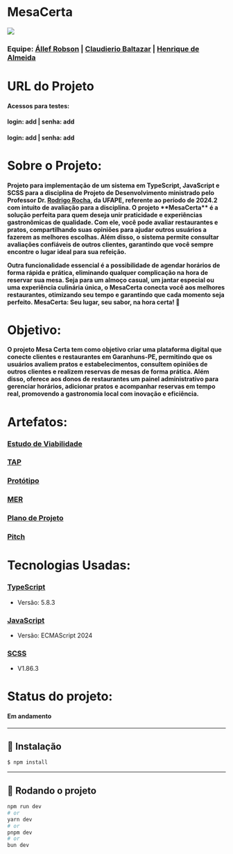 <h1>MesaCerta</h1>
<img src="https://i.imgur.com/pH57SOM.png"/>


<h3>Equipe:   
   <a href = "https://github.com/allefbcc">Állef Robson</a> |
   <a href = "hhttps://github.com/Claudierio">Claudierio Baltazar</a> |
   <a href = "https://github.com/Dev-Henrique-Almeida">Henrique de Almeida</a>
</h3>

<h1>URL do Projeto</h1>
<h4>
   <h4>Acessos para testes:</h4>
   <h4>login: add   | senha: add</h4>
   <h4>login: add | senha: add</h4>
</h4>

<h1>Sobre o Projeto:</h1>

<h4>Projeto para implementação de um sistema em TypeScript, JavaScript e SCSS para a disciplina de Projeto de Desenvolvimento ministrado pelo Professor Dr. <a href = "https://github.com/rgcrochaa">Rodrigo Rocha</a>, da UFAPE, referente ao período de 2024.2 com intuito de avaliação para a disciplina. O projeto **MesaCerta** é a solução perfeita para quem deseja unir praticidade e experiências gastronômicas de qualidade. Com ele, você pode avaliar restaurantes e pratos, compartilhando suas opiniões para ajudar outros usuários a fazerem as melhores escolhas. Além disso, o sistema permite consultar avaliações confiáveis de outros clientes, garantindo que você sempre encontre o lugar ideal para sua refeição.

Outra funcionalidade essencial é a possibilidade de **agendar horários** de forma rápida e prática, eliminando qualquer complicação na hora de reservar sua mesa. Seja para um **almoço casual, um jantar especial ou uma experiência culinária única**, o **MesaCerta** conecta você aos melhores restaurantes, otimizando seu tempo e garantindo que cada momento seja perfeito. **MesaCerta: Seu lugar, seu sabor, na hora certa!** 🚀</h4>
   
<h1>Objetivo:</h1>

   <h4> O projeto Mesa Certa tem como objetivo criar uma plataforma digital que conecte clientes e restaurantes em Garanhuns-PE, permitindo que os usuários avaliem pratos e estabelecimentos, consultem opiniões de outros clientes e realizem reservas de mesas de forma prática. Além disso, oferece aos donos de restaurantes um painel administrativo para gerenciar horários, adicionar pratos e acompanhar reservas em tempo real, promovendo a gastronomia local com inovação e eficiência.
   </h4>
   
<h1>Artefatos:</h1>
<h3><a href = "https://drive.google.com/file/d/1nTx4EVTSgc0ppdJnk3W21bmSTlEXTD2w/view?usp=sharing" target="_blank">Estudo de Viabilidade</a></h3>
<h3><a href = "" target="_blank">TAP</a></h3>
<h3><a href = "https://www.figma.com/design/xPRDuVKrU2Z5YE3GRxhAam/Prot%C3%B3tipo-de-telas----MesaCerta?node-id=0-1&t=UNkEkdkXnTPQ6Jum-1" target="_blank">Protótipo</a></h3>
<h3><a href = "https://drive.google.com/file/d/19lnl-ka9hiQ07fulUSLnnVxXdqUgcvy6/view?usp=sharing" target="_blank">MER</a></h3>
<h3><a href = "https://drive.google.com/file/d/19LXg6UVu4zUspzK0qwFuPy_DCxB4cT6M/view?usp=sharing" target="_blank">Plano de Projeto</a></h3>
<h3><a href= "" target="_blank">Pitch</a> </h3>
<h1>Tecnologias Usadas:</h1>

<h3><a href = "https://www.typescriptlang.org/">TypeScript</a></h3>
<ul>
   <li>Versão: 5.8.3</li>
</ul>

<h3><a href = "https://developer.mozilla.org/pt-BR/docs/Web/JavaScript">JavaScript</a></h3>
<ul>
   <li>Versão: ECMAScript 2024</li>
</ul>

<h3><a href = "https://sass-lang.com/">SCSS</a></h3>
<ul>
   <li>V1.86.3</li>
</ul>

<h1>Status do projeto:</h1>
<h4>Em andamento</h4>

---

## 📌 Instalação

```bash
$ npm install
```

---

## 🚀 Rodando o projeto

```bash
npm run dev
# or
yarn dev
# or
pnpm dev
# or
bun dev
```
